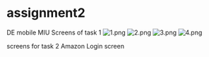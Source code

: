 # assignment2
DE mobile MIU
Screens of task 1 
![1.png](1.png)
![2.png](2.png)
![3.png](3.png)
![4.png](4.png)

screens for task 2 Amazon Login screen 
